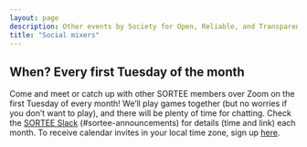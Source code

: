 ```yaml
---
layout: page
description: Other events by Society for Open, Reliable, and Transparent Ecology and Evolutionary biology (SORTEE)
title: "Social mixers"
---
```


## When? Every first Tuesday of the month

Come and meet or catch up with other SORTEE members over Zoom on the first Tuesday of every month! We’ll play games together (but no worries if you don’t want to play), and there will be plenty of time for chatting. Check the [SORTEE Slack](https://sortee.slack.com/) (#sortee-announcements) for details (time and link) each month. To receive calendar invites in your local time zone, sign up [here](https://forms.gle/yKrEm6xAKZtom5kt7).
